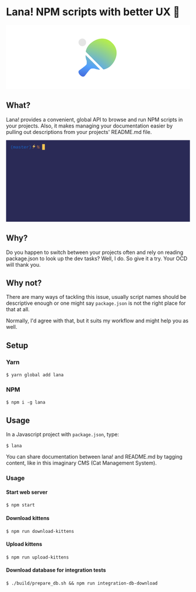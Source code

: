 # Lana! NPM scripts with better UX 🏓
![logo](site/logo.png)

## What?

Lana! provides a convenient, global API to browse and run NPM scripts in your projects.
Also, it makes managing your documentation easier by pulling out descriptions from your projects' README.md file.

![terminal](site/lana.gif)

## Why?

Do you happen to switch between your projects often and rely on reading package.json to look up the dev tasks? 
Well, I do. So give it a try. Your OCD will thank you.

## Why not?

There are many ways of tackling this issue, usually script names should be descriptive enough or one might say `package.json` is not the right place for that at all.

Normally, I'd agree with that, but it suits my workflow and might help you as well.

## Setup

### Yarn
    $ yarn global add lana

### NPM
    $ npm i -g lana

## Usage

In a Javascript project with `package.json`, type:

    $ lana

You can share documentation between lana! and README.md by tagging content, like in this imaginary CMS (Cat Management System).

### Usage

#### Start web server <!--lana: start-->
    $ npm start

#### Download kittens <!--lana: download kittens-->
    $ npm run download-kittens

#### Upload kittens <!--lana: upload-kittens-->
    $ npm run upload-kittens

#### Download database for integration tests <!--lana: integration-db-download-->
    $ ./build/prepare_db.sh && npm run integration-db-download


